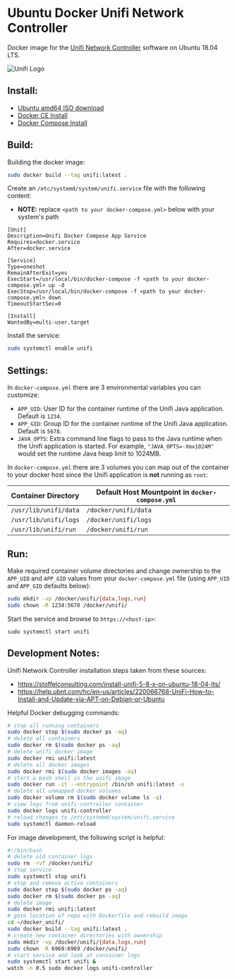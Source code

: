 # Ubuntu Docker Unifi Network Controller

Docker image for the [Unifi Network Controller](https://unifi-network.ui.com/#unifi) software on Ubuntu 18.04 LTS.

![Unifi Logo](https://unifi-network.ui.com/logo192.png)

## Install:

- [Ubuntu amd64 ISO download](https://ubuntu.com/download/server/thank-you?version=18.04.4&architecture=amd64)
- [Docker CE Install](https://docs.docker.com/install/linux/docker-ce/ubuntu/)
- [Docker Compose Install](https://docs.docker.com/compose/install/)

## Build:

Building the docker image:

```bash
sudo docker build --tag unifi:latest .
```

Create an `/etc/systemd/system/unifi.service` file with the following content:

- **NOTE:** replace `<path to your docker-compose.yml>` below with your system's path

```
[Unit]
Description=Unifi Docker Compose App Service
Requires=docker.service
After=docker.service

[Service]
Type=oneshot
RemainAfterExit=yes
ExecStart=/usr/local/bin/docker-compose -f <path to your docker-compose.yml> up -d
ExecStop=/usr/local/bin/docker-compose -f <path to your docker-compose.yml> down
TimeoutStartSec=0

[Install]
WantedBy=multi-user.target
```

Install the service:

```bash
sudo systemctl enable unifi
```

## Settings:

In `docker-compose.yml` there are 3 environmental variables you can customize:

- `APP_UID`: User ID for the container runtime of the Unifi Java application. Default is `1234`. 
- `APP_GID`: Group ID for the container runtime of the Unifi Java application. Default is `5678`.
- `JAVA_OPTS`: Extra command line flags to pass to the Java runtime when the Unifi application is started. For example, `"JAVA_OPTS=-Xmx1024M"` would set the runtime Java heap limit to 1024MB.

In `docker-compose.yml` there are 3 volumes you can map out of the container to your docker host since the Unifi application is **not** running as `root`:

| Container Directory   | Default Host Mountpoint in `docker-compose.yml` |
| --------------------- | ----------------------------------------------- |
| `/usr/lib/unifi/data` | `/docker/unifi/data`                            |
| `/usr/lib/unifi/logs` | `/docker/unifi/logs`                            |
| `/usr/lib/unifi/run`  | `/docker/unifi/run`                             |

## Run:

Make required container volume directories and change ownership to the `APP_UID` and `APP_GID` values from your `docker-compose.yml` file (using `APP_UID` and `APP_GID` defaults below):

```bash
sudo mkdir -vp /docker/unifi/{data,logs,run}
sudo chown -R 1234:5678 /docker/unifi/
```

Start the service and browse to `https://<host-ip>`:

```
sudo systemctl start unifi
```

## Development Notes:

Unifi Network Controller installation steps taken from these sources:

- https://stoffelconsulting.com/install-unifi-5-8-x-on-ubuntu-18-04-lts/
- https://help.ubnt.com/hc/en-us/articles/220066768-UniFi-How-to-Install-and-Update-via-APT-on-Debian-or-Ubuntu

Helpful Docker debugging commands:

```bash
# stop all running containers
sudo docker stop $(sudo docker ps -aq)
# delete all containers
sudo docker rm $(sudo docker ps -aq)
# delete unifi docker image
sudo docker rmi unifi:latest
# delete all docker images
sudo docker rmi $(sudo docker images -aq)
# start a bash shell in the unifi image
sudo docker run -it --entrypoint /bin/sh unifi:latest -s
# delete all unmapped docker volumes
sudo docker volume rm $(sudo docker volume ls -q)
# view logs from unifi-controller container
sudo docker logs unifi-controller
# reload changes to /etc/systemd/system/unifi.service
sudo systemctl daemon-reload
```

For image development, the following script is helpful:

```bash
#!/bin/bash
# delete old container logs
sudo rm -rvf /docker/unifi/
# stop service
sudo systemctl stop unifi
# stop and remove active containers
sudo docker stop $(sudo docker ps -aq)
sudo docker rm $(sudo docker ps -aq)
# delete image
sudo docker rmi unifi:latest
# goto location of repo with Dockerfile and rebuild image
cd ~/docker_unifi/
sudo docker build --tag unifi:latest .
# create new container directories with ownership
sudo mkdir -vp /docker/unifi/{data,logs,run}
sudo chown -R 6969:6969 /docker/unifi/
# start service and look at container logs
sudo systemctl start unifi &
watch -n 0.5 sudo docker logs unifi-controller
```



